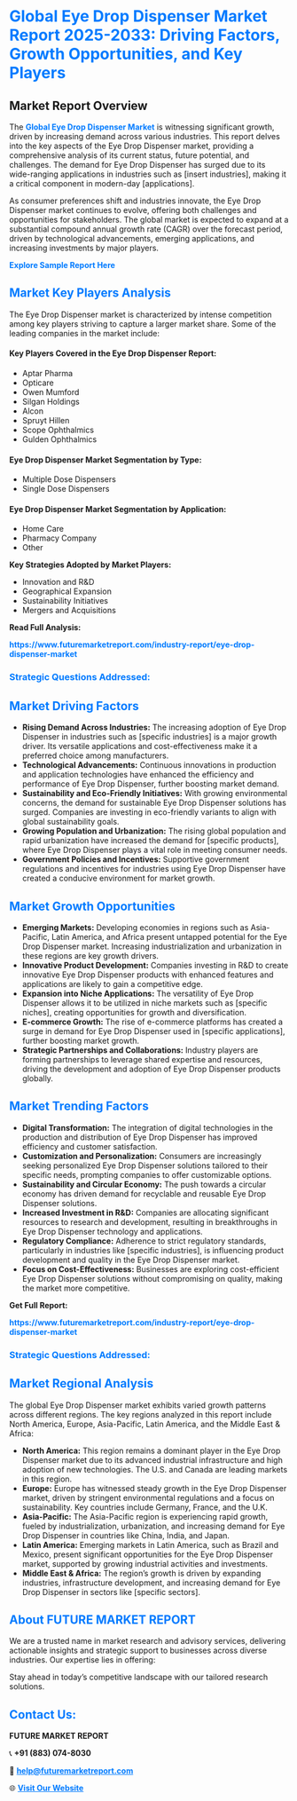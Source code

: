 <h1 style="color: #007BFF;">Global Eye Drop Dispenser Market Report 2025-2033: Driving Factors, Growth Opportunities, and Key Players</h1>

<section id="overview">
<h2>Market Report Overview</h2>
<p>The <a href="https://www.futuremarketreport.com/industry-report/eye-drop-dispenser-market" style="color: #007BFF; text-decoration: none;"><strong>Global Eye Drop Dispenser Market</strong></a> is witnessing significant growth, driven by increasing demand across various industries. This report delves into the key aspects of the Eye Drop Dispenser market, providing a comprehensive analysis of its current status, future potential, and challenges. The demand for Eye Drop Dispenser has surged due to its wide-ranging applications in industries such as [insert industries], making it a critical component in modern-day [applications].</p>
<p>As consumer preferences shift and industries innovate, the Eye Drop Dispenser market continues to evolve, offering both challenges and opportunities for stakeholders. The global market is expected to expand at a substantial compound annual growth rate (CAGR) over the forecast period, driven by technological advancements, emerging applications, and increasing investments by major players.</p>
</section>

<section id="overview">
<p><a href="https://www.futuremarketreport.com/request-sample/reportId=26966" style="color: #007BFF; text-decoration: none;"><strong>Explore Sample Report Here</strong></a></p>
</section>

<section id="key-players">
<h2 style="color: #007BFF;">Market Key Players Analysis</h2>
<p>The Eye Drop Dispenser market is characterized by intense competition among key players striving to capture a larger market share. Some of the leading companies in the market include:</p>
<h4>Key Players Covered in the Eye Drop Dispenser Report:</h4>
<ul><li>Aptar Pharma</li><li>Opticare</li><li>Owen Mumford</li><li>Silgan Holdings</li><li>Alcon</li><li>Spruyt Hillen</li><li>Scope Ophthalmics</li><li>Gulden Ophthalmics</li></ul>
<h4>Eye Drop Dispenser Market Segmentation by Type:</h4>
<ul><li>Multiple Dose Dispensers</li><li>Single Dose Dispensers</li></ul>

<h4>Eye Drop Dispenser Market Segmentation by Application:</h4>
<ul><li>Home Care</li><li>Pharmacy Company</li><li>Other</li></ul>
<p><strong>Key Strategies Adopted by Market Players:</strong></p>
<ul>
<li>Innovation and R&D</li>
<li>Geographical Expansion</li>
<li>Sustainability Initiatives</li>
<li>Mergers and Acquisitions</li>
</ul>
</section>

<section>
<p><strong>Read Full Analysis: </strong></p><a href="https://www.futuremarketreport.com/industry-report/eye-drop-dispenser-market" style="color: #007BFF; text-decoration: none;"><strong>https://www.futuremarketreport.com/industry-report/eye-drop-dispenser-market</strong></a>
<h3 style="color: #007BFF;">Strategic Questions Addressed:</h3>
</section>

<section id="driving-factors">
<h2 style="color: #007BFF;">Market Driving Factors</h2>
<ul>
<li><strong>Rising Demand Across Industries:</strong> The increasing adoption of Eye Drop Dispenser in industries such as [specific industries] is a major growth driver. Its versatile applications and cost-effectiveness make it a preferred choice among manufacturers.</li>
<li><strong>Technological Advancements:</strong> Continuous innovations in production and application technologies have enhanced the efficiency and performance of Eye Drop Dispenser, further boosting market demand.</li>
<li><strong>Sustainability and Eco-Friendly Initiatives:</strong> With growing environmental concerns, the demand for sustainable Eye Drop Dispenser solutions has surged. Companies are investing in eco-friendly variants to align with global sustainability goals.</li>
<li><strong>Growing Population and Urbanization:</strong> The rising global population and rapid urbanization have increased the demand for [specific products], where Eye Drop Dispenser plays a vital role in meeting consumer needs.</li>
<li><strong>Government Policies and Incentives:</strong> Supportive government regulations and incentives for industries using Eye Drop Dispenser have created a conducive environment for market growth.</li>
</ul>
</section>

<section id="growth-opportunities">
<h2 style="color: #007BFF;">Market Growth Opportunities</h2>
<ul>
<li><strong>Emerging Markets:</strong> Developing economies in regions such as Asia-Pacific, Latin America, and Africa present untapped potential for the Eye Drop Dispenser market. Increasing industrialization and urbanization in these regions are key growth drivers.</li>
<li><strong>Innovative Product Development:</strong> Companies investing in R&D to create innovative Eye Drop Dispenser products with enhanced features and applications are likely to gain a competitive edge.</li>
<li><strong>Expansion into Niche Applications:</strong> The versatility of Eye Drop Dispenser allows it to be utilized in niche markets such as [specific niches], creating opportunities for growth and diversification.</li>
<li><strong>E-commerce Growth:</strong> The rise of e-commerce platforms has created a surge in demand for Eye Drop Dispenser used in [specific applications], further boosting market growth.</li>
<li><strong>Strategic Partnerships and Collaborations:</strong> Industry players are forming partnerships to leverage shared expertise and resources, driving the development and adoption of Eye Drop Dispenser products globally.</li>
</ul>
</section>

<section id="trending-factors">
<h2 style="color: #007BFF;">Market Trending Factors</h2>
<ul>
<li><strong>Digital Transformation:</strong> The integration of digital technologies in the production and distribution of Eye Drop Dispenser has improved efficiency and customer satisfaction.</li>
<li><strong>Customization and Personalization:</strong> Consumers are increasingly seeking personalized Eye Drop Dispenser solutions tailored to their specific needs, prompting companies to offer customizable options.</li>
<li><strong>Sustainability and Circular Economy:</strong> The push towards a circular economy has driven demand for recyclable and reusable Eye Drop Dispenser solutions.</li>
<li><strong>Increased Investment in R&D:</strong> Companies are allocating significant resources to research and development, resulting in breakthroughs in Eye Drop Dispenser technology and applications.</li>
<li><strong>Regulatory Compliance:</strong> Adherence to strict regulatory standards, particularly in industries like [specific industries], is influencing product development and quality in the Eye Drop Dispenser market.</li>
<li><strong>Focus on Cost-Effectiveness:</strong> Businesses are exploring cost-efficient Eye Drop Dispenser solutions without compromising on quality, making the market more competitive.</li>
</ul>
</section>

<section>
<p><strong>Get Full Report: </strong></p><a href="https://www.futuremarketreport.com/industry-report/eye-drop-dispenser-market" style="color: #007BFF; text-decoration: none;"><strong>https://www.futuremarketreport.com/industry-report/eye-drop-dispenser-market</strong></a>
<h3 style="color: #007BFF;">Strategic Questions Addressed:</h3>
</section>


<section id="regional-analysis">
<h2 style="color: #007BFF;">Market Regional Analysis</h2>
<p>The global Eye Drop Dispenser market exhibits varied growth patterns across different regions. The key regions analyzed in this report include North America, Europe, Asia-Pacific, Latin America, and the Middle East & Africa:</p>
<ul>
<li><strong>North America:</strong> This region remains a dominant player in the Eye Drop Dispenser market due to its advanced industrial infrastructure and high adoption of new technologies. The U.S. and Canada are leading markets in this region.</li>
<li><strong>Europe:</strong> Europe has witnessed steady growth in the Eye Drop Dispenser market, driven by stringent environmental regulations and a focus on sustainability. Key countries include Germany, France, and the U.K.</li>
<li><strong>Asia-Pacific:</strong> The Asia-Pacific region is experiencing rapid growth, fueled by industrialization, urbanization, and increasing demand for Eye Drop Dispenser in countries like China, India, and Japan.</li>
<li><strong>Latin America:</strong> Emerging markets in Latin America, such as Brazil and Mexico, present significant opportunities for the Eye Drop Dispenser market, supported by growing industrial activities and investments.</li>
<li><strong>Middle East & Africa:</strong> The region’s growth is driven by expanding industries, infrastructure development, and increasing demand for Eye Drop Dispenser in sectors like [specific sectors].</li>
</ul>
</section>

<footer>
<h2 style="color: #007BFF;">About FUTURE MARKET REPORT</h2>
<p>We are a trusted name in market research and advisory services, delivering actionable insights and strategic support to businesses across diverse industries. Our expertise lies in offering:</p>

<p>Stay ahead in today’s competitive landscape with our tailored research solutions.</p>

<h2 style="color: #007BFF;">Contact Us:</h2>
<p><strong>FUTURE MARKET REPORT</strong></p>
<p>📞 <strong>+91 (883) 074-8030</strong></p>
<p>📧 <strong><a href="mailto:help@futuremarketreport.com" style="color: #007BFF;">help@futuremarketreport.com</a></strong></p>
<p>🌐 <strong><a href="https://www.futuremarketreport.com/" style="color: #007BFF;">Visit Our Website</a></strong></p>
</footer>